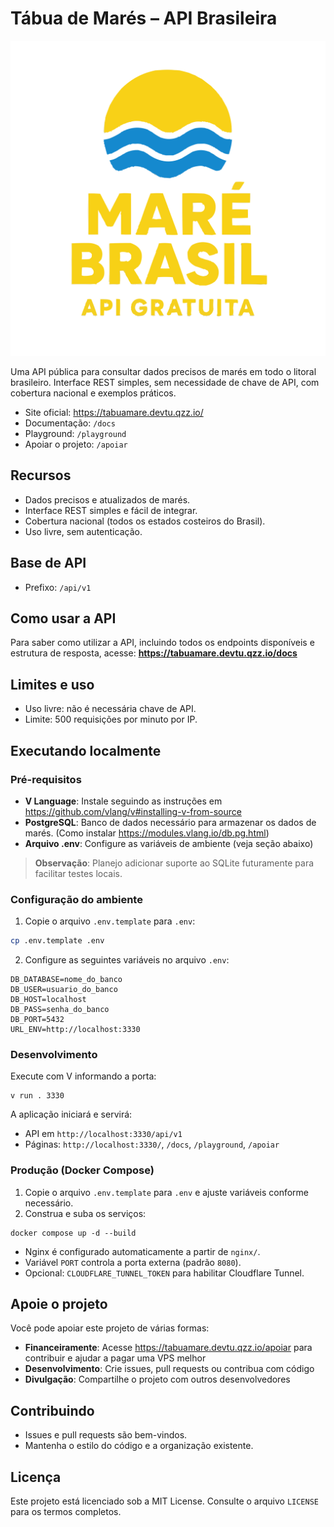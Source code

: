 # Tábua de Marés – API Brasileira

![Logo Tábua de Marés](pages/assets/logo-tabua-mare.svg)

Uma API pública para consultar dados precisos de marés em todo o litoral brasileiro. Interface REST simples, sem necessidade de chave de API, com cobertura nacional e exemplos práticos.

- Site oficial: https://tabuamare.devtu.qzz.io/
- Documentação: `/docs`
- Playground: `/playground`
- Apoiar o projeto: `/apoiar`

## Recursos

- Dados precisos e atualizados de marés.
- Interface REST simples e fácil de integrar.
- Cobertura nacional (todos os estados costeiros do Brasil).
- Uso livre, sem autenticação.

## Base de API

- Prefixo: `/api/v1`

## Como usar a API

Para saber como utilizar a API, incluindo todos os endpoints disponíveis e estrutura de resposta, acesse: **https://tabuamare.devtu.qzz.io/docs**

## Limites e uso

- Uso livre: não é necessária chave de API.
- Limite: 500 requisições por minuto por IP.

## Executando localmente

### Pré-requisitos

- **V Language**: Instale seguindo as instruções em https://github.com/vlang/v#installing-v-from-source
- **PostgreSQL**: Banco de dados necessário para armazenar os dados de marés. (Como instalar https://modules.vlang.io/db.pg.html)
- **Arquivo .env**: Configure as variáveis de ambiente (veja seção abaixo)

> **Observação**: Planejo adicionar suporte ao SQLite futuramente para facilitar testes locais.

### Configuração do ambiente

1. Copie o arquivo `.env.template` para `.env`:
```bash
cp .env.template .env
```

2. Configure as seguintes variáveis no arquivo `.env`:
```
DB_DATABASE=nome_do_banco
DB_USER=usuario_do_banco
DB_HOST=localhost
DB_PASS=senha_do_banco
DB_PORT=5432
URL_ENV=http://localhost:3330
```

### Desenvolvimento

Execute com V informando a porta:

```
v run . 3330
```

A aplicação iniciará e servirá:

- API em `http://localhost:3330/api/v1`
- Páginas: `http://localhost:3330/`, `/docs`, `/playground`, `/apoiar`

### Produção (Docker Compose)

1. Copie o arquivo `.env.template` para `.env` e ajuste variáveis conforme necessário.
2. Construa e suba os serviços:

```
docker compose up -d --build
```

- Nginx é configurado automaticamente a partir de `nginx/`.
- Variável `PORT` controla a porta externa (padrão `8080`).
- Opcional: `CLOUDFLARE_TUNNEL_TOKEN` para habilitar Cloudflare Tunnel.

## Apoie o projeto

Você pode apoiar este projeto de várias formas:

- **Financeiramente**: Acesse https://tabuamare.devtu.qzz.io/apoiar para contribuir e ajudar a pagar uma VPS melhor
- **Desenvolvimento**: Crie issues, pull requests ou contribua com código
- **Divulgação**: Compartilhe o projeto com outros desenvolvedores

## Contribuindo

- Issues e pull requests são bem-vindos.
- Mantenha o estilo do código e a organização existente.

## Licença

Este projeto está licenciado sob a MIT License. Consulte o arquivo `LICENSE` para os termos completos.
